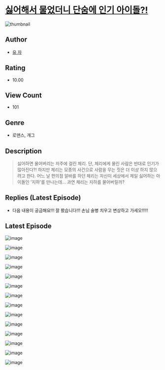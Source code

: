 # [싫어해서 물었더니 단숨에 인기 아이돌?!](https://comic.naver.com/challenge/list?titleId=811109)
![thumbnail](https://image-comic.pstatic.net/user_contents_data/challenge_comic/2023/05/25/upload_3847260889421407028_480x623.jpeg)

## Author
- [유 자](https://comic.naver.com/artistTitle?id=367201)

## Rating
- 10.00

## View Count
- 101

## Genre
- 로맨스, 개그

## Description
> 싫어하면 물어버리는 저주에 걸린 체리. 단, 체리에게 물린 사람은 반대로 인기가 많아진다?! 하지만 체리는 모종의 사건으로 사람을 무는 짓은 더 이상 하지 않으려고 한다. 어느 날 편의점 알바를 하던 체리는 자신이 세상에서 제일 싫어하는 아이돌인 '지하'를 만나는데… 과연 체리는 지하를 물어버릴까?

## Replies (Latest Episode)
- 다음 내용이 궁금해요!!! 잘 봤습니다!!! 손님 술병 치우고 변상하고 가세오!!!!!

## Latest Episode
![image](https://image-comic.pstatic.net/user_contents_data/challenge_comic/2023/05/25/367201/upload_7233120086594708322.jpeg)

![image](https://image-comic.pstatic.net/user_contents_data/challenge_comic/2023/05/25/367201/upload_7293079565246805813.jpeg)

![image](https://image-comic.pstatic.net/user_contents_data/challenge_comic/2023/05/25/367201/upload_3558798306734925106.jpeg)

![image](https://image-comic.pstatic.net/user_contents_data/challenge_comic/2023/05/25/367201/upload_7004842781020598584.jpeg)

![image](https://image-comic.pstatic.net/user_contents_data/challenge_comic/2023/05/25/367201/upload_3991654259089422437.jpeg)

![image](https://image-comic.pstatic.net/user_contents_data/challenge_comic/2023/05/25/367201/upload_3761973744750375477.jpeg)

![image](https://image-comic.pstatic.net/user_contents_data/challenge_comic/2023/05/25/367201/upload_7075210429210376293.jpeg)

![image](https://image-comic.pstatic.net/user_contents_data/challenge_comic/2023/05/25/367201/upload_7377239659801557094.jpeg)

![image](https://image-comic.pstatic.net/user_contents_data/challenge_comic/2023/05/25/367201/upload_3546362812293211493.jpeg)

![image](https://image-comic.pstatic.net/user_contents_data/challenge_comic/2023/05/25/367201/upload_7293923066020717922.jpeg)

![image](https://image-comic.pstatic.net/user_contents_data/challenge_comic/2023/05/25/367201/upload_3775201999208931894.jpeg)

![image](https://image-comic.pstatic.net/user_contents_data/challenge_comic/2023/05/25/367201/upload_4063431469072398129.jpeg)

![image](https://image-comic.pstatic.net/user_contents_data/challenge_comic/2023/05/25/367201/upload_7075777777092420662.jpeg)

![image](https://image-comic.pstatic.net/user_contents_data/challenge_comic/2023/05/25/367201/upload_7377566007804637240.jpeg)
